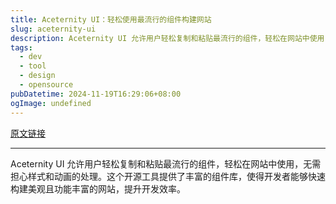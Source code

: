 ```yaml
---
title: Aceternity UI：轻松使用最流行的组件构建网站
slug: aceternity-ui
description: Aceternity UI 允许用户轻松复制和粘贴最流行的组件，轻松在网站中使用，无需担心样式和动画的处理。这个开源工具提供了丰富的组件库，使得开发者能够快速构建美观且功能丰富的网站，提升开发效率。
tags: 
  - dev
  - tool
  - design
  - opensource
pubDatetime: 2024-11-19T16:29:06+08:00
ogImage: undefined
---
```


[原文链接](https://ui.aceternity.com/)

---

Aceternity UI 允许用户轻松复制和粘贴最流行的组件，轻松在网站中使用，无需担心样式和动画的处理。这个开源工具提供了丰富的组件库，使得开发者能够快速构建美观且功能丰富的网站，提升开发效率。

